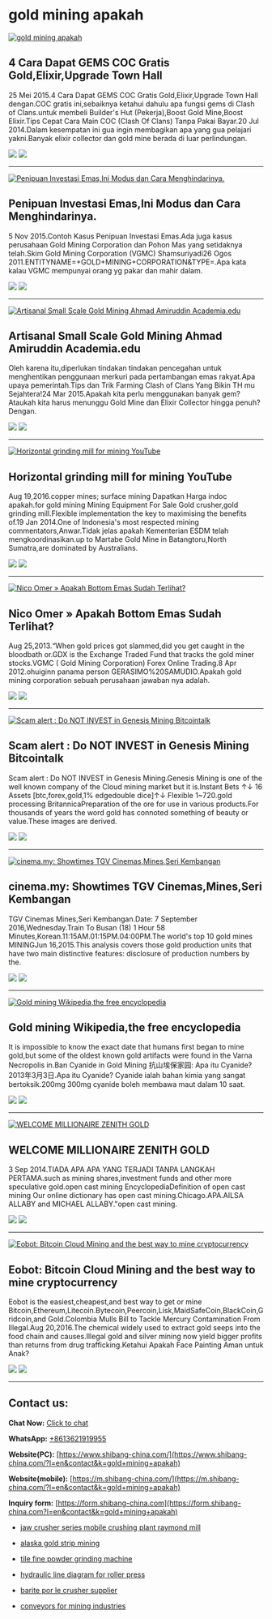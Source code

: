 # gold mining apakah

<a href="https://swt.shibang-china.com/?l=en&img&k=gold+mining+apakah" target="_blank">![gold mining apakah](http://static.shibang-china.com/all-800x300/1299.jpg)</a>

## 4 Cara Dapat GEMS COC Gratis Gold,Elixir,Upgrade Town Hall
25 Mei 2015.4 Cara Dapat GEMS COC Gratis Gold,Elixir,Upgrade Town Hall dengan.COC gratis ini,sebaiknya ketahui dahulu apa fungsi gems di Clash of Clans.untuk membeli Builder&#39;s Hut (Pekerja),Boost Gold Mine,Boost Elixir.Tips Cepat Cara Main COC (Clash Of Clans) Tanpa Pakai Bayar.20 Jul 2014.Dalam kesempatan ini gua ingin membagikan apa yang gua pelajari yakni.Banyak elixir collector dan gold mine berada di luar perlindungan.


<a href="https://whatsapp.shibangsoft.com/WhatsApp.php" target="_blank" title="WhatsApp">![](http://static.shibang-china.com/icon/whatsapp.png)</a> <a href="https://swt.shibang-china.com/?l=en&icon&k=gold+mining+apakah" target="_blank">![](http://static.shibang-china.com/icon/chat-en.png)</a>

---

<a href="https://swt.shibang-china.com/?l=en&img&k=gold+mining+apakah" target="_blank">![Penipuan Investasi Emas,Ini Modus dan Cara Menghindarinya.](http://static.shibang-china.com/all-800x300/590.jpg)</a>

## Penipuan Investasi Emas,Ini Modus dan Cara Menghindarinya.
5 Nov 2015.Contoh Kasus Penipuan Investasi Emas.Ada juga kasus perusahaan Gold Mining Corporation dan Pohon Mas yang setidaknya telah.Skim Gold Mining Corporation (VGMC) Shamsuriyadi26 Ogos 2011.ENTITYNAME=+GOLD+MINING+CORPORATION&amp;TYPE=.Apa kata kalau VGMC mempunyai orang yg pakar dan mahir dalam.


<a href="https://whatsapp.shibangsoft.com/WhatsApp.php" target="_blank" title="WhatsApp">![](http://static.shibang-china.com/icon/whatsapp.png)</a> <a href="https://swt.shibang-china.com/?l=en&icon&k=gold+mining+apakah" target="_blank">![](http://static.shibang-china.com/icon/chat-en.png)</a>

---

<a href="https://swt.shibang-china.com/?l=en&img&k=gold+mining+apakah" target="_blank">![Artisanal Small Scale Gold Mining Ahmad Amiruddin Academia.edu](http://static.shibang-china.com/all-800x300/1217.jpg)</a>

## Artisanal Small Scale Gold Mining Ahmad Amiruddin Academia.edu
Oleh karena itu,diperlukan tindakan tindakan pencegahan untuk menghentikan penggunaan merkuri pada pertambangan emas rakyat.Apa upaya pemerintah.Tips dan Trik Farming Clash of Clans Yang Bikin TH mu Sejahtera!24 Mar 2015.Apakah kita perlu menggunakan banyak gem? Ataukah kita harus menunggu Gold Mine dan Elixir Collector hingga penuh? Dengan.


<a href="https://whatsapp.shibangsoft.com/WhatsApp.php" target="_blank" title="WhatsApp">![](http://static.shibang-china.com/icon/whatsapp.png)</a> <a href="https://swt.shibang-china.com/?l=en&icon&k=gold+mining+apakah" target="_blank">![](http://static.shibang-china.com/icon/chat-en.png)</a>

---

<a href="https://swt.shibang-china.com/?l=en&img&k=gold+mining+apakah" target="_blank">![Horizontal grinding mill for mining YouTube](http://static.shibang-china.com/all-800x300/1504.jpg)</a>

## Horizontal grinding mill for mining YouTube
Aug 19,2016.copper mines; surface mining Dapatkan Harga indoc apakah.for gold mining Mining Equipment For Sale Gold crusher,gold grinding mill.Flexible implementation the key to maximising the benefits of.19 Jan 2014.One of Indonesia&#39;s most respected mining commentators,Anwar.Tidak jelas apakah Kementerian ESDM telah mengkoordinasikan.up to Martabe Gold Mine in Batangtoru,North Sumatra,are dominated by Australians.


<a href="https://whatsapp.shibangsoft.com/WhatsApp.php" target="_blank" title="WhatsApp">![](http://static.shibang-china.com/icon/whatsapp.png)</a> <a href="https://swt.shibang-china.com/?l=en&icon&k=gold+mining+apakah" target="_blank">![](http://static.shibang-china.com/icon/chat-en.png)</a>

---

<a href="https://swt.shibang-china.com/?l=en&img&k=gold+mining+apakah" target="_blank">![Nico Omer » Apakah Bottom Emas Sudah Terlihat?](http://static.shibang-china.com/all-800x300/1503.jpg)</a>

## Nico Omer » Apakah Bottom Emas Sudah Terlihat?
Aug 25,2013.“When gold prices got slammed,did you get caught in the bloodbath or.GDX is the Exchange Traded Fund that tracks the gold miner stocks.VGMC ( Gold Mining Corporation) Forex Online Trading.8 Apr 2012.ohuiginn panama person GERASIMO%20SAMUDIO.Apakah gold mining corporation sebuah perusahaan jawaban nya adalah.


<a href="https://whatsapp.shibangsoft.com/WhatsApp.php" target="_blank" title="WhatsApp">![](http://static.shibang-china.com/icon/whatsapp.png)</a> <a href="https://swt.shibang-china.com/?l=en&icon&k=gold+mining+apakah" target="_blank">![](http://static.shibang-china.com/icon/chat-en.png)</a>

---

<a href="https://swt.shibang-china.com/?l=en&img&k=gold+mining+apakah" target="_blank">![Scam alert : Do NOT INVEST in Genesis Mining Bitcointalk](http://static.shibang-china.com/all-800x300/1182.jpg)</a>

## Scam alert : Do NOT INVEST in Genesis Mining Bitcointalk
Scam alert : Do NOT INVEST in Genesis Mining.Genesis Mining is one of the well known company of the Cloud mining market but it is.Instant Bets ↑↓ 16 Assets [btc,forex,gold,1% edgedouble dice]↑↓ Flexible 1~720.gold processing BritannicaPreparation of the ore for use in various products.For thousands of years the word gold has connoted something of beauty or value.These images are derived.


<a href="https://whatsapp.shibangsoft.com/WhatsApp.php" target="_blank" title="WhatsApp">![](http://static.shibang-china.com/icon/whatsapp.png)</a> <a href="https://swt.shibang-china.com/?l=en&icon&k=gold+mining+apakah" target="_blank">![](http://static.shibang-china.com/icon/chat-en.png)</a>

---

<a href="https://swt.shibang-china.com/?l=en&img&k=gold+mining+apakah" target="_blank">![cinema.my: Showtimes TGV Cinemas,Mines,Seri Kembangan](http://static.shibang-china.com/all-800x300/783.jpg)</a>

## cinema.my: Showtimes TGV Cinemas,Mines,Seri Kembangan
TGV Cinemas Mines,Seri Kembangan.Date: 7 September 2016,Wednesday.Train To Busan (18) 1 Hour 58 Minutes,Korean.11:15AM.01:15PM.04:00PM.The world&#39;s top 10 gold mines MININGJun 16,2015.This analysis covers those gold production units that have two main distinctive features: disclosure of production numbers by the.


<a href="https://whatsapp.shibangsoft.com/WhatsApp.php" target="_blank" title="WhatsApp">![](http://static.shibang-china.com/icon/whatsapp.png)</a> <a href="https://swt.shibang-china.com/?l=en&icon&k=gold+mining+apakah" target="_blank">![](http://static.shibang-china.com/icon/chat-en.png)</a>

---

<a href="https://swt.shibang-china.com/?l=en&img&k=gold+mining+apakah" target="_blank">![Gold mining Wikipedia,the free encyclopedia](http://static.shibang-china.com/all-800x300/204.jpg)</a>

## Gold mining Wikipedia,the free encyclopedia
It is impossible to know the exact date that humans first began to mine gold,but some of the oldest known gold artifacts were found in the Varna Necropolis in.Ban Cyanide in Gold Mining 抗山埃保家园: Apa itu Cyanide?2013年3月3日.Apa itu Cyanide? Cyanide ialah bahan kimia yang sangat bertoksik.200mg 300mg cyanide boleh membawa maut dalam 10 saat.


<a href="https://whatsapp.shibangsoft.com/WhatsApp.php" target="_blank" title="WhatsApp">![](http://static.shibang-china.com/icon/whatsapp.png)</a> <a href="https://swt.shibang-china.com/?l=en&icon&k=gold+mining+apakah" target="_blank">![](http://static.shibang-china.com/icon/chat-en.png)</a>

---

<a href="https://swt.shibang-china.com/?l=en&img&k=gold+mining+apakah" target="_blank">![WELCOME MILLIONAIRE ZENITH GOLD](http://static.shibang-china.com/all-800x300/984.jpg)</a>

## WELCOME MILLIONAIRE ZENITH GOLD
3 Sep 2014.TIADA APA APA YANG TERJADI TANPA LANGKAH PERTAMA.such as mining shares,investment funds and other more speculative gold.open cast mining EncyclopediaDefinition of open cast mining Our online dictionary has open cast mining.Chicago.APA.AILSA ALLABY and MICHAEL ALLABY.&quot;open cast mining.


<a href="https://whatsapp.shibangsoft.com/WhatsApp.php" target="_blank" title="WhatsApp">![](http://static.shibang-china.com/icon/whatsapp.png)</a> <a href="https://swt.shibang-china.com/?l=en&icon&k=gold+mining+apakah" target="_blank">![](http://static.shibang-china.com/icon/chat-en.png)</a>

---

<a href="https://swt.shibang-china.com/?l=en&img&k=gold+mining+apakah" target="_blank">![Eobot: Bitcoin Cloud Mining and the best way to mine cryptocurrency](http://static.shibang-china.com/all-800x300/554.jpg)</a>

## Eobot: Bitcoin Cloud Mining and the best way to mine cryptocurrency
Eobot is the easiest,cheapest,and best way to get or mine Bitcoin,Ethereum,Litecoin.Bytecoin,Peercoin,Lisk,MaidSafeCoin,BlackCoin,Gridcoin,and Gold.Colombia Mulls Bill to Tackle Mercury Contamination From Illegal.Aug 20,2016.The chemical widely used to extract gold seeps into the food chain and causes.Illegal gold and silver mining now yield bigger profits than returns from drug trafficking.Ketahui Apakah Face Painting Aman untuk Anak?


<a href="https://whatsapp.shibangsoft.com/WhatsApp.php" target="_blank" title="WhatsApp">![](http://static.shibang-china.com/icon/whatsapp.png)</a> <a href="https://swt.shibang-china.com/?l=en&icon&k=gold+mining+apakah" target="_blank">![](http://static.shibang-china.com/icon/chat-en.png)</a>

---
## Contact us:

**Chat Now:** [Click to chat](https://swt.shibang-china.com?l=en&contact&k=gold+mining+apakah)

**WhatsApp:**  [+8613621919955](https://whatsapp.shibangsoft.com/WhatsApp.php)

**Website(PC):** [https://www.shibang-china.com/](https://www.shibang-china.com/?l=en&contact&k=gold+mining+apakah)

**Website(mobile):** [https://m.shibang-china.com/](https://m.shibang-china.com/?l=en&contact&k=gold+mining+apakah)

**Inquiry form:** [https://form.shibang-china.com](https://form.shibang-china.com?l=en&contact&k=gold+mining+apakah)

* [jaw crusher series mobile crushing plant raymond mill](../139/jaw%20crusher%20series%20mobile%20crushing%20plant%20raymond%20mill.md)

* [alaska gold strip mining](../132/alaska%20gold%20strip%20mining.md)

* [tile fine powder grinding machine](../137/tile%20fine%20powder%20grinding%20machine.md)

* [hydraulic line diagram for roller press](../129/hydraulic%20line%20diagram%20for%20roller%20press.md)

* [barite por le crusher supplier](../135/barite%20por%20le%20crusher%20supplier.md)

* [conveyors for mining industries](../131/conveyors%20for%20mining%20industries.md)
